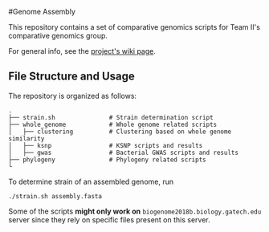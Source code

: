 #Genome Assembly


This repository contains a set of comparative genomics scripts for Team II's comparative genomics group.

For general info, see the [project's wiki page](http://www.compgenomics2018.biosci.gatech.edu/Team_II_Comparative_Genomics_Group).

## File Structure and Usage

The repository is organized as follows:

    .
    ├── strain.sh               # Strain determination script
    ├── whole_genome            # Whole genome related scripts
    │   ├── clustering          # Clustering based on whole genome similarity
    │   ├── ksnp                # KSNP scripts and results
    │   ├── gwas                # Bacterial GWAS scripts and results
    ├── phylogeny               # Phylogeny related scripts
    └

To determine strain of an assembled genome, run

    ./strain.sh assembly.fasta

Some of the scripts **might only work on** `biogenome2018b.biology.gatech.edu` server since they rely on specific files present on this server.
